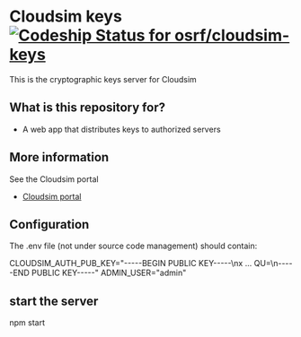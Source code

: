 # Cloudsim keys [ ![Codeship Status for osrf/cloudsim-keys](https://codeship.com/projects/915a1070-0a4d-0134-bce0-06f29080c625/status)](https://codeship.com/projects/155557)

This is the cryptographic keys server for Cloudsim

## What is this repository for? ##

* A web app that distributes keys to authorized servers

## More information ##

See the Cloudsim portal

* [Cloudsim portal](https://bitbucket.org/osrf/cloudsim/wiki/Home)

## Configuration ##

The .env file (not under source code management) should contain:

CLOUDSIM_AUTH_PUB_KEY="-----BEGIN PUBLIC KEY-----\nx  ... QU=\n-----END PUBLIC KEY-----"
ADMIN_USER="admin"

## start the server ##

npm start
